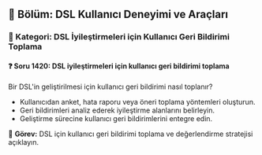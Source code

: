 ## 📘 Bölüm: DSL Kullanıcı Deneyimi ve Araçları  
### 🔹 Kategori: DSL İyileştirmeleri için Kullanıcı Geri Bildirimi Toplama  
#### ❓ Soru 1420: DSL iyileştirmeleri için kullanıcı geri bildirimi toplama

Bir DSL'in geliştirilmesi için kullanıcı geri bildirimi nasıl toplanır?

- Kullanıcıdan anket, hata raporu veya öneri toplama yöntemleri oluşturun.
- Geri bildirimleri analiz ederek iyileştirme alanlarını belirleyin.
- Geliştirme sürecine kullanıcı geri bildirimlerini entegre edin.

🔧 **Görev:** DSL için kullanıcı geri bildirimi toplama ve değerlendirme stratejisi açıklayın.
